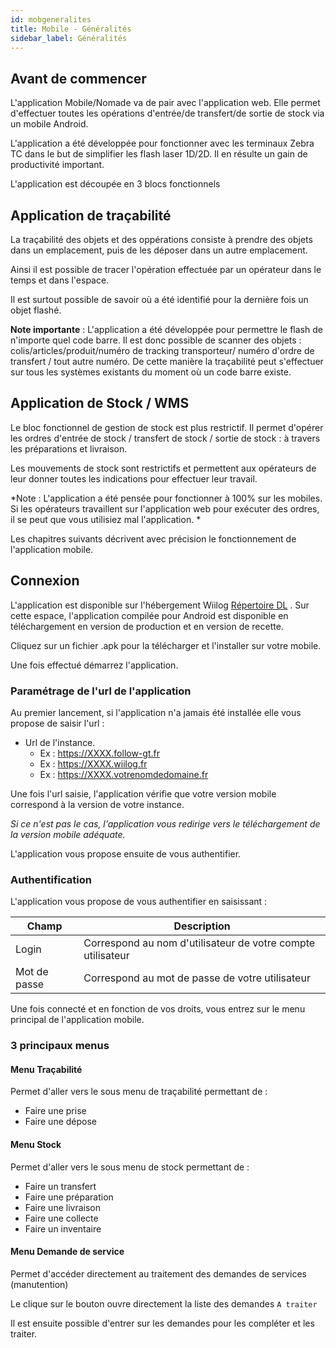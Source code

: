 ```yaml
---
id: mobgeneralites
title: Mobile - Généralités
sidebar_label: Généralités
---
```


## Avant de commencer

L'application Mobile/Nomade va de pair avec l'application web. Elle permet d'effectuer toutes les opérations d'entrée/de transfert/de sortie de stock via un mobile Android.

L'application a été développée pour fonctionner avec les terminaux Zebra TC dans le but de simplifier les flash laser 1D/2D. Il en résulte un gain de productivité important.

L'application est découpée en 3 blocs fonctionnels

## Application de traçabilité 

La traçabilité des objets et des oppérations consiste à prendre des objets dans un emplacement, puis de les déposer dans un autre emplacement.

Ainsi il est possible de tracer l'opération effectuée par un opérateur dans le temps et dans l'espace.

Il est surtout possible de savoir où a été identifié pour la dernière fois un objet flashé.

**Note importante** : L'application a été développée pour permettre le flash de n'importe quel code barre. Il est donc possible de scanner des objets : colis/articles/produit/numéro de tracking transporteur/ numéro d'ordre de transfert / tout autre numéro. De cette manière la traçabilité peut s'effectuer sur tous les systèmes existants du moment où un code barre existe.


## Application de Stock / WMS

Le bloc fonctionnel de gestion de stock est plus restrictif. Il permet d'opérer les ordres d'entrée de stock / transfert de stock / sortie de stock : à travers les préparations et livraison. 

Les mouvements de stock sont restrictifs et permettent aux opérateurs de leur donner toutes les indications pour effectuer leur travail. 

*Note : L'application a été pensée pour fonctionner à 100% sur les mobiles. Si les opérateurs travaillent sur l'application web pour exécuter des ordres, il se peut que vous utilisiez mal l'application. *

Les chapitres suivants décrivent avec précision le fonctionnement de l'application mobile.

## Connexion

L'application est disponible sur l'hébergement Wiilog [Répertoire DL](http://wiilog.fr/dl) . Sur cette espace, l'application compilée pour Android est disponible en téléchargement en version de production et en version de recette.

Cliquez sur un fichier .apk pour la télécharger et l'installer sur votre mobile.

Une fois effectué démarrez l'application.

### Paramétrage de l'url de l'application

Au premier lancement, si l'application n'a jamais été installée elle vous propose de saisir l'url : 
- Url de l'instance.
    - Ex : https://XXXX.follow-gt.fr
    - Ex : https://XXXX.wiilog.fr
    - Ex : https://XXXX.votrenomdedomaine.fr

Une fois l'url saisie, l'application vérifie que votre version mobile correspond à la version de votre instance.

*Si ce n'est pas le cas, l'application vous redirige vers le téléchargement de la version mobile adéquate.*

L'application vous propose ensuite de vous authentifier.

### Authentification

L'application vous propose de vous authentifier en saisissant : 

Champ | Description
--------- | ----------
Login | Correspond au nom d'utilisateur de votre compte utilisateur
Mot de passe | Correspond au mot de passe de votre utilisateur

Une fois connecté et en fonction de vos droits, vous entrez sur le menu principal de l'application mobile.

### 3 principaux menus

#### Menu Traçabilité

Permet d'aller vers le sous menu de traçabilité permettant de :
- Faire une prise
- Faire une dépose

#### Menu Stock

Permet d'aller vers le sous menu de stock permettant de : 
- Faire un transfert
- Faire une préparation
- Faire une livraison
- Faire une collecte
- Faire un inventaire

#### Menu Demande de service

Permet d'accéder directement au traitement des demandes de services (manutention)

Le clique sur le bouton ouvre directement la liste des demandes `A traiter`

Il est ensuite possible d'entrer sur les demandes pour les compléter et les traiter.

